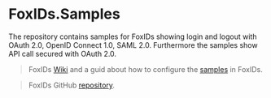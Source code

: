# FoxIDs.Samples
The repository contains samples for FoxIDs showing login and logout with OAuth 2.0, OpenID Connect 1.0, SAML 2.0. Furthermore the samples show API call secured with OAuth 2.0.

> FoxIDs [Wiki](https://github.com/ITfoxtec/FoxIDs/wiki) and a guid about how to configure the [samples](https://github.com/ITfoxtec/FoxIDs/wiki/Samples) in FoxIDs.

> FoxIDs GitHub [repository](https://github.com/ITfoxtec/FoxIDs).
